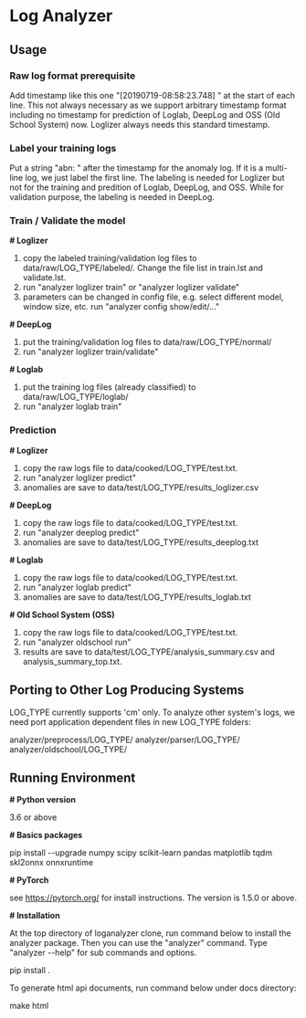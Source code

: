 # **Log Analyzer**

## **Usage**

### Raw log format prerequisite
Add timestamp like this one "[20190719-08:58:23.748] " at the start of each line. This not always necessary as we support arbitrary timestamp format including no timestamp for prediction of Loglab, DeepLog and OSS (Old School System) now. Loglizer always needs this standard timestamp.

### Label your training logs
Put a string "abn: " after the timestamp for the anomaly log. If it is a multi-line log, we just label the first line. The labeling is needed for Loglizer but not for the training and predition of Loglab, DeepLog, and OSS. While for validation purpose, the labeling is needed in DeepLog.

### Train / Validate the model

**# Loglizer**

1) copy the labeled training/validation log files to data/raw/LOG_TYPE/labeled/. Change the file list in train.lst and validate.lst.
2) run "analyzer loglizer train" or "analyzer loglizer validate"
3) parameters can be changed in config file, e.g. select different model, window size, etc. run "analyzer config show/edit/..."

**# DeepLog**

1) put the training/validation log files to data/raw/LOG_TYPE/normal/
2) run "analyzer loglizer train/validate"

**# Loglab**

1) put the training log files (already classified) to data/raw/LOG_TYPE/loglab/
2) run "analyzer loglab train"

### Prediction

**# Loglizer**

1) copy the raw logs file to data/cooked/LOG_TYPE/test.txt.
2) run "analyzer loglizer predict"
3) anomalies are save to data/test/LOG_TYPE/results_loglizer.csv

**# DeepLog**

1) copy the raw logs file to data/cooked/LOG_TYPE/test.txt.
2) run "analyzer deeplog predict"
3) anomalies are save to data/test/LOG_TYPE/results_deeplog.txt

**# Loglab**

1) copy the raw logs file to data/cooked/LOG_TYPE/test.txt.
2) run "analyzer loglab predict"
3) anomalies are save to data/test/LOG_TYPE/results_loglab.txt

**# Old School System (OSS)**

1) copy the raw logs file to data/cooked/LOG_TYPE/test.txt.
2) run "analyzer oldschool run"
3) results are save to data/test/LOG_TYPE/analysis_summary.csv and analysis_summary_top.txt.

## **Porting to Other Log Producing Systems**

LOG_TYPE currently supports 'cm' only. To analyze other system's logs, we need port application dependent files in new LOG_TYPE folders:

analyzer/preprocess/LOG_TYPE/
analyzer/parser/LOG_TYPE/
analyzer/oldschool/LOG_TYPE/

## **Running Environment**

**# Python version**

3.6 or above

**# Basics packages**

pip install --upgrade numpy scipy scikit-learn pandas matplotlib tqdm skl2onnx onnxruntime

**# PyTorch**

see https://pytorch.org/ for install instructions. The version is 1.5.0 or above.

**# Installation**

At the top directory of loganalyzer clone, run command below to install the analyzer package. Then you can use the "analyzer" command. Type "analyzer --help" for sub commands and options.

pip install .

To generate html api documents, run command below under docs directory:

make html
